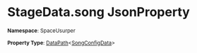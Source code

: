 # StageData.song JsonProperty

<small>**Namespace**: SpaceUsurper</small>

<small>**Property Type**: [DataPath](../DataPath-1.md)&lt;[SongConfigData](../SongConfigData.md)&gt;</small>

